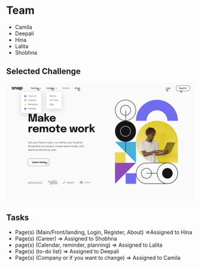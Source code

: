 # Team
- Camila
- Deepali
- Hina
- Lalita
- Shobhna

## Selected Challenge

![Design preview for the Intro section with dropdown navigation coding challenge](./design/active-states.jpg)


## Tasks

- Page(s) (Main/Front/landing, Login, Register, About) =>Assigned to Hina 
- Page(s) (Career) => Assigned to Shobhna
- page(s) (Calendar, reminder, planning) => Assigned to  Lalita
- Page(s) (to-do list) => Assigned to Deepali
- Page(s) (Company or if you want to change) => Assigned to Camila
